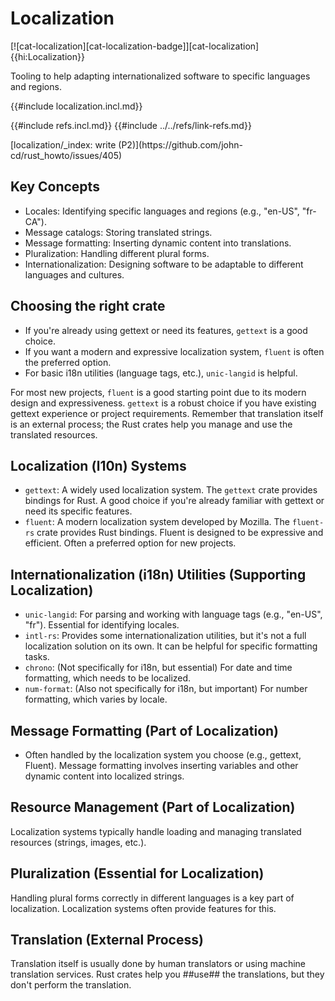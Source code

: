 # Localization

[![cat-localization][cat-localization-badge]][cat-localization]{{hi:Localization}}

Tooling to help adapting internationalized software to specific languages and regions.

{{#include localization.incl.md}}

{{#include refs.incl.md}}
{{#include ../../refs/link-refs.md}}

<div class="hidden">
[localization/_index: write (P2)](https://github.com/john-cd/rust_howto/issues/405)

## Key Concepts

- Locales: Identifying specific languages and regions (e.g., "en-US", "fr-CA").
- Message catalogs: Storing translated strings.
- Message formatting: Inserting dynamic content into translations.
- Pluralization: Handling different plural forms.
- Internationalization: Designing software to be adaptable to different languages and cultures.

## Choosing the right crate

- If you're already using gettext or need its features, `gettext` is a good choice.
- If you want a modern and expressive localization system, `fluent` is often the preferred option.
- For basic i18n utilities (language tags, etc.), `unic-langid` is helpful.

For most new projects, `fluent` is a good starting point due to its modern design and expressiveness. `gettext` is a robust choice if you have existing gettext experience or project requirements. Remember that translation itself is an external process; the Rust crates help you manage and use the translated resources.

## Localization (l10n) Systems

- `gettext`: A widely used localization system. The `gettext` crate provides bindings for Rust. A good choice if you're already familiar with gettext or need its specific features.
- `fluent`: A modern localization system developed by Mozilla. The `fluent-rs` crate provides Rust bindings. Fluent is designed to be expressive and efficient. Often a preferred option for new projects.

## Internationalization (i18n) Utilities (Supporting Localization)

- `unic-langid`: For parsing and working with language tags (e.g., "en-US", "fr"). Essential for identifying locales.
- `intl-rs`: Provides some internationalization utilities, but it's not a full localization solution on its own. It can be helpful for specific formatting tasks.
- `chrono`: (Not specifically for i18n, but essential) For date and time formatting, which needs to be localized.
- `num-format`: (Also not specifically for i18n, but important) For number formatting, which varies by locale.

## Message Formatting (Part of Localization)

- Often handled by the localization system you choose (e.g., gettext, Fluent). Message formatting involves inserting variables and other dynamic content into localized strings.

## Resource Management (Part of Localization)

Localization systems typically handle loading and managing translated resources (strings, images, etc.).

## Pluralization (Essential for Localization)

Handling plural forms correctly in different languages is a key part of localization. Localization systems often provide features for this.

## Translation (External Process)

Translation itself is usually done by human translators or using machine translation services. Rust crates help you ##use## the translations, but they don't perform the translation.

</div>
